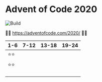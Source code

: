 # Advent of Code 2020
![Build](https://github.com/LesnyRumcajs/advent-of-rust-2020/workflows/Rust/badge.svg)

🦀🎄 https://adventofcode.com/2020/ 🎄🦀

| 1-6 | 7-12 | 13-18 | 19-24 |
|---|---|---|---|
|⭐⭐|   |   |   |
|⭐⭐|   |   |   |
|   |   |   |   |
|   |   |   |   |
|   |   |   |   |
